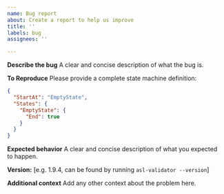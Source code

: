 ```yaml
---
name: Bug report
about: Create a report to help us improve
title: ''
labels: bug
assignees: ''

---
```


**Describe the bug**
A clear and concise description of what the bug is.

**To Reproduce**
Please provide a complete state machine definition:
```json
{
  "StartAt": "EmptyState",
  "States": {
    "EmptyState": {
      "End": true
    }
  }
}
```

**Expected behavior**
A clear and concise description of what you expected to happen.

**Version:** [e.g. 1.9.4, can be found by running `asl-validator --version`]

**Additional context**
Add any other context about the problem here.
